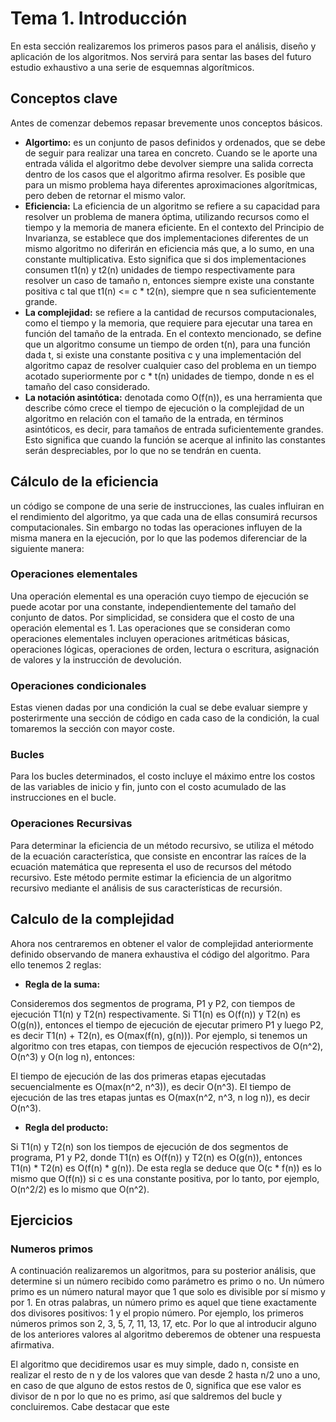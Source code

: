 # Tema 1. Introducción

En esta sección realizaremos los primeros pasos para el análisis, diseño y aplicación de los algoritmos. Nos servirá para sentar las bases del futuro estudio exhaustivo a una serie de esquemnas algorítmicos.

## Conceptos clave

Antes de comenzar debemos repasar brevemente unos conceptos básicos.

- **Algortimo:** es un conjunto de pasos definidos y ordenados, que se debe de seguir para realizar una tarea en concreto. Cuando se le aporte una entrada válida el algoritmo debe devolver siempre una salida correcta dentro de los casos que el algoritmo afirma resolver. Es posible que para un mismo problema haya diferentes aproximaciones algorítmicas, pero deben de retornar el mismo valor.
- **Eficiencia:** La eficiencia de un algoritmo se refiere a su capacidad para resolver un problema de manera óptima, utilizando recursos como el tiempo y la memoria de manera eficiente. En el contexto del Principio de Invarianza, se establece que dos implementaciones diferentes de un mismo algoritmo no diferirán en eficiencia más que, a lo sumo, en una constante multiplicativa. Esto significa que si dos implementaciones consumen t1(n) y t2(n) unidades de tiempo respectivamente para resolver un caso de tamaño n, entonces siempre existe una constante positiva c tal que t1(n) <= c * t2(n), siempre que n sea suficientemente grande.
- **La complejidad:** se refiere a la cantidad de recursos computacionales, como el tiempo y la memoria, que requiere para ejecutar una tarea en función del tamaño de la entrada. En el contexto mencionado, se define que un algoritmo consume un tiempo de orden t(n), para una función dada t, si existe una constante positiva c y una implementación del algoritmo capaz de resolver cualquier caso del problema en un tiempo acotado superiormente por c * t(n) unidades de tiempo, donde n es el tamaño del caso considerado.
- **La notación asintótica:** denotada como O(f(n)), es una herramienta que describe cómo crece el tiempo de ejecución o la complejidad de un algoritmo en relación con el tamaño de la entrada, en términos asintóticos, es decir, para tamaños de entrada suficientemente grandes. Esto significa que cuando la función se acerque al infinito las constantes serán despreciables, por lo que no se tendrán en cuenta.

## Cálculo de la eficiencia

un código se compone de una serie de instrucciones, las cuales influiran en el rendimiento del algoritmo, ya que cada una de ellas consumirá recursos computacionales. Sin embargo no todas las operaciones influyen de la misma manera en la ejecución, por lo que las podemos diferenciar de la siguiente manera:

### Operaciones elementales
Una operación elemental es una operación cuyo tiempo de ejecución se puede acotar por una constante, independientemente del tamaño del conjunto de datos. Por simplicidad, se considera que el costo de una operación elemental es 1.
Las operaciones que se consideran como operaciones elementales incluyen operaciones aritméticas básicas, operaciones lógicas, operaciones de orden, lectura o escritura, asignación de valores y la instrucción de devolución.

### Operaciones condicionales
Estas vienen dadas por una condición la cual se debe evaluar siempre y posterirmente una sección de código en cada caso de la condición, la cual tomaremos la sección con mayor coste.

### Bucles
Para los bucles determinados, el costo incluye el máximo entre los costos de las variables de inicio y fin, junto con el costo acumulado de las instrucciones en el bucle.

### Operaciones Recursivas
Para determinar la eficiencia de un método recursivo, se utiliza el método de la ecuación característica, que consiste en encontrar las raíces de la ecuación matemática que representa el uso de recursos del método recursivo. Este método permite estimar la eficiencia de un algoritmo recursivo mediante el análisis de sus características de recursión.

## Calculo de la complejidad

Ahora nos centraremos en obtener el valor de complejidad anteriormente definido observando de manera exhaustiva el código del algoritmo. Para ello tenemos 2 reglas:

- **Regla de la suma:**

Consideremos dos segmentos de programa, P1 y P2, con tiempos de ejecución T1(n) y T2(n) respectivamente. Si T1(n) es O(f(n)) y T2(n) es O(g(n)), entonces el tiempo de ejecución de ejecutar primero P1 y luego P2, es decir T1(n) + T2(n), es O(max(f(n), g(n))). Por ejemplo, si tenemos un algoritmo con tres etapas, con tiempos de ejecución respectivos de O(n^2), O(n^3) y O(n log n), entonces:

El tiempo de ejecución de las dos primeras etapas ejecutadas secuencialmente es O(max(n^2, n^3)), es decir O(n^3).
El tiempo de ejecución de las tres etapas juntas es O(max(n^2, n^3, n log n)), es decir O(n^3).

- **Regla del producto:**
  
Si T1(n) y T2(n) son los tiempos de ejecución de dos segmentos de programa, P1 y P2, donde T1(n) es O(f(n)) y T2(n) es O(g(n)), entonces T1(n) * T2(n) es O(f(n) * g(n)). De esta regla se deduce que O(c * f(n)) es lo mismo que O(f(n)) si c es una constante positiva, por lo tanto, por ejemplo, O(n^2/2) es lo mismo que O(n^2).

## Ejercicios

### Numeros primos 

A continuación realizaremos un algoritmos, para su posterior análisis, que determine si un número recibido como parámetro es primo o no. 
Un número primo es un número natural mayor que 1 que solo es divisible por sí mismo y por 1. En otras palabras, un número primo es aquel que tiene exactamente dos divisores positivos: 1 y el propio número. Por ejemplo, los primeros números primos son 2, 3, 5, 7, 11, 13, 17, etc.
Por lo que al introducir alguno de los anteriores valores al algoritmo deberemos de obtener una respuesta afirmativa.

El algoritmo que decidiremos usar es muy simple, dado n, consiste en realizar el resto de n y de los valores que van desde 2 hasta n/2 uno a uno, en caso de que alguno de estos restos de 0, significa que ese valor es divisor de n por lo que no es primo, así que saldremos del bucle y concluiremos.
Cabe destacar que este 

